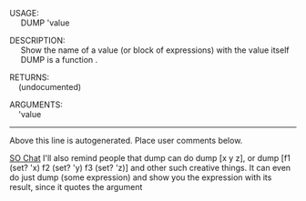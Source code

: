 USAGE:  
&nbsp;&nbsp;&nbsp;&nbsp;&nbsp;DUMP&nbsp;'value&nbsp;  
  
DESCRIPTION:  
&nbsp;&nbsp;&nbsp;&nbsp;&nbsp;Show&nbsp;the&nbsp;name&nbsp;of&nbsp;a&nbsp;value&nbsp;(or&nbsp;block&nbsp;of&nbsp;expressions)&nbsp;with&nbsp;the&nbsp;value&nbsp;itself  
&nbsp;&nbsp;&nbsp;&nbsp;&nbsp;DUMP&nbsp;is&nbsp;a&nbsp;function&nbsp;.  
  
RETURNS:  
&nbsp;&nbsp;&nbsp;&nbsp;(undocumented)  
  
ARGUMENTS:  
&nbsp;&nbsp;&nbsp;&nbsp;'value  
___
Above this line is autogenerated. Place user comments below.

[SO Chat](http://chat.stackoverflow.com/transcript/message/37551931#37551931)
I'll also remind people that dump can do dump [x y z], or dump [f1 (set? 'x) f2 (set? 'y) f3 (set? 'z)] and other such creative things. It can even do just dump (some expression) and show you the expression with its result, since it quotes the argument

